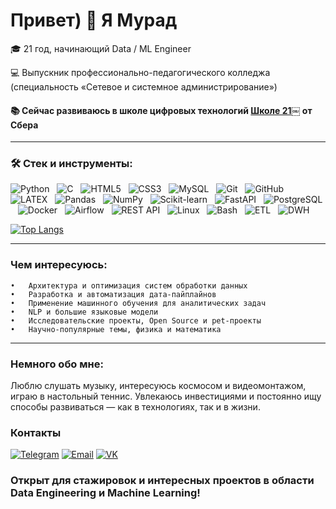# Привет) 👋 Я Мурад

🎓 21 год, начинающий Data / ML Engineer

💻 Выпускник профессионально-педагогического колледжа (специальность «Сетевое и системное администрирование»)

#### 📚 Сейчас развиваюсь в школе цифровых технологий [Школе 21](https://21-school.ru/)￼ от Сбера
----

### 🛠️ Стек и инструменты:

![Python](https://img.shields.io/badge/-Python-black?logo=Python&style=social)&nbsp;&nbsp;
![C](https://img.shields.io/badge/-C-black?logo=c&style=social)&nbsp;&nbsp;
![HTML5](https://img.shields.io/badge/-HTML5-black?logo=html5&style=social)&nbsp;&nbsp;
![CSS3](https://img.shields.io/badge/-CSS3-black?logo=css3&style=social)&nbsp;&nbsp;
![MySQL](https://img.shields.io/badge/-MySQL-black?logo=mysql&style=social)&nbsp;&nbsp;
![Git](https://img.shields.io/badge/-Git-black?logo=git&style=social)&nbsp;&nbsp;
![GitHub](https://img.shields.io/badge/-GitHub-black?logo=github&style=social)&nbsp;&nbsp;
![LATEX](https://img.shields.io/badge/-LATEX-black?logo=latex&style=social)&nbsp;&nbsp;
![Pandas](https://img.shields.io/badge/-Pandas-black?logo=pandas&style=social)&nbsp;&nbsp;
![NumPy](https://img.shields.io/badge/-NumPy-black?logo=numpy&style=social)&nbsp;&nbsp;
![Scikit-learn](https://img.shields.io/badge/-Scikit--learn-black?logo=scikitlearn&style=social)&nbsp;&nbsp;
![FastAPI](https://img.shields.io/badge/-FastAPI-black?logo=fastapi&style=social)&nbsp;&nbsp;
![PostgreSQL](https://img.shields.io/badge/-PostgreSQL-black?logo=postgresql&style=social)&nbsp;&nbsp;
![Docker](https://img.shields.io/badge/-Docker-black?logo=docker&style=social)&nbsp;&nbsp;
![Airflow](https://img.shields.io/badge/-Apache%20Airflow-black?logo=apacheairflow&style=social)&nbsp;&nbsp;
![REST API](https://img.shields.io/badge/-REST%20API-black?logo=fastapi&style=social)&nbsp;&nbsp;
![Linux](https://img.shields.io/badge/-Linux-black?logo=linux&style=social)&nbsp;&nbsp;
![Bash](https://img.shields.io/badge/-Bash-black?logo=gnubash&style=social)&nbsp;&nbsp;
![ETL](https://img.shields.io/badge/-ETL-black?logo=databricks&style=social)&nbsp;&nbsp;
![DWH](https://img.shields.io/badge/-DWH-black?logo=googlebigquery&style=social)&nbsp;&nbsp;


[![Top Langs](https://github-readme-stats.vercel.app/api/top-langs/?username=affiliation24&layout=donut)](https://github.com/affiliation24/github-readme-stats)

----

###  Чем интересуюсь:

    •	Архитектура и оптимизация систем обработки данных
	•	Разработка и автоматизация дата-пайплайнов
	•	Применение машинного обучения для аналитических задач
	•	NLP и большие языковые модели
	•	Исследовательские проекты, Open Source и pet-проекты
	•	Научно-популярные темы, физика и математика

----

###  Немного обо мне:

Люблю слушать музыку, интересуюсь космосом и видеомонтажом, играю в настольный теннис.
Увлекаюсь инвестициями и постоянно ищу способы развиваться — как в технологиях, так и в жизни.


### Контакты  

[![Telegram](https://img.shields.io/badge/Telegram-26A5E4?style=for-the-badge&logo=telegram&logoColor=white)](https://t.me/pyrowoon)
[![Email](https://img.shields.io/badge/Email-affiliationmurad%40yandex.ru-red?style=for-the-badge&logo=gmail&logoColor=white)](mailto:affiliationmurad@yandex.ru)
[![VK](https://img.shields.io/badge/VK-0077FF?style=for-the-badge&logo=vk&logoColor=white)](https://vk.com/onemedjay)

###  Открыт для стажировок и интересных проектов в области Data Engineering и Machine Learning!
